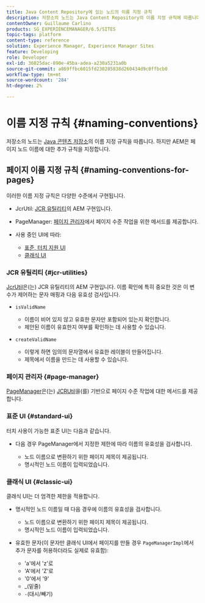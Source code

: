 ```yaml
---
title: Java Content Repository에 있는 노드의 이름 지정 규칙
description: 저장소의 노드는 Java Content Repository의 이름 지정 규칙에 따릅니다
contentOwner: Guillaume Carlino
products: SG_EXPERIENCEMANAGER/6.5/SITES
topic-tags: platform
content-type: reference
solution: Experience Manager, Experience Manager Sites
feature: Developing
role: Developer
exl-id: 36025dac-890e-45ba-adea-a230a5231a0b
source-git-commit: a869ffbc6015fd230285838d260434d9c0ffbcb0
workflow-type: tm+mt
source-wordcount: '284'
ht-degree: 2%

---
```


# 이름 지정 규칙 {#naming-conventions}

저장소의 노드는 [Java 콘텐츠 저장소](/help/sites-developing/the-basics.md#java-content-repository)의 이름 지정 규칙을 따릅니다. 하지만 AEM은 페이지 노드 이름에 대한 추가 규칙을 지정합니다.

## 페이지 이름 지정 규칙 {#naming-conventions-for-pages}

이러한 이름 지정 규칙은 다양한 수준에서 구현됩니다.

* JcrUtil: [JCR 유틸리티](#jcr-utilities)의 AEM 구현입니다.
* PageManager: [페이지 관리자](#page-manager)에서 페이지 수준 작업을 위한 메서드를 제공합니다.
* 사용 중인 UI에 따라:

   * [표준, 터치 지원 UI](#standard-ui)
   * [클래식 UI](#classic-ui)

### JCR 유틸리티 {#jcr-utilities}

[JcrUtil](https://developer.adobe.com/experience-manager/reference-materials/6-5-lts/javadoc/index.html?com/day/cq/commons/jcr/JcrUtil.html)은(는) JCR 유틸리티의 AEM 구현입니다. 이름 확인에 특히 중요한 것은 이 변수가 제어하는 문자 매핑과 다음 유효성 검사입니다.

* `isValidName`

   * 이름이 비어 있지 않고 유효한 문자만 포함되어 있는지 확인합니다.
   * 제안된 이름이 유효한지 여부를 확인하는 데 사용할 수 있습니다.

* `createValidName`

   * 이렇게 하면 임의의 문자열에서 유효한 레이블이 만들어집니다.
   * 제목에서 이름을 만드는 데 사용할 수 있습니다.

### 페이지 관리자 {#page-manager}

[PageManager](https://developer.adobe.com/experience-manager/reference-materials/6-5-lts/javadoc/com/day/cq/wcm/api/PageManager.html)은(는) [JCRUtil](#jcr-utilities)을(를) 기반으로 페이지 수준 작업에 대한 메서드를 제공합니다.

### 표준 UI {#standard-ui}

터치 사용이 가능한 표준 UI는 다음과 같습니다.

* 다음 경우 PageManager에서 지정한 제한에 따라 이름의 유효성을 검사합니다.

   * 노드 이름으로 변환하기 위한 페이지 제목이 제공됩니다.
   * 명시적인 노드 이름이 입력되었습니다.

### 클래식 UI {#classic-ui}

클래식 UI는 더 엄격한 제한을 적용합니다.

* 명시적인 노드 이름일 때 다음 경우에 이름의 유효성을 검사합니다.

   * 노드 이름으로 변환하기 위한 페이지 제목이 제공됩니다.
   * 명시적인 노드 이름이 입력되었습니다.

* 유효한 문자(이 문자만 클래식 UI에서 페이지를 만들 경우 `PageManagerImpl`에서 추가 문자를 허용하더라도 실제로 유효함):

   * &#39;a&#39;에서 &#39;z&#39;로
   * &#39;A&#39;에서 &#39;Z&#39;로
   * &#39;0&#39;에서 &#39;9&#39;
   * _(밑줄)
   * `-`(대시/빼기)
